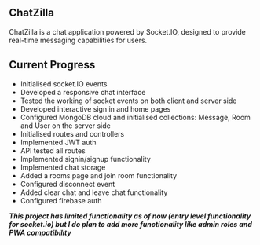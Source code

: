 ## ChatZilla

ChatZilla is a chat application powered by Socket.IO, designed to provide real-time messaging capabilities for users. 

## Current Progress

- Initialised socket.IO events
- Developed a responsive chat interface 
- Tested the working of socket events on both client and server side
- Developed interactive sign in and home pages
- Configured MongoDB cloud and initialised collections: Message, Room and User on the server side
- Initialised routes and controllers
- Implemented JWT auth
- API tested all routes
- Implemented signin/signup functionality
- Implemented chat storage
- Added a rooms page and join room functionality
- Configured disconnect event
- Added clear chat and leave chat functionality
- Configured firebase auth


***This project has limited functionality as of now (entry level functionality for socket.io) but I do plan to add more functionality like admin roles and PWA compatibility***
